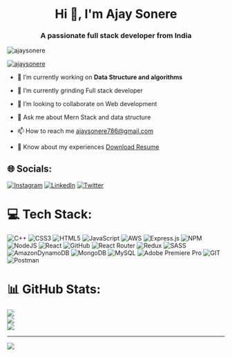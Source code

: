 
<h1 align="center">Hi 👋, I'm Ajay Sonere</h1>
<h3 align="center">A passionate full stack developer from India</h3>

<p align="left"> <img src="https://komarev.com/ghpvc/?username=ajaysonere&label=Profile%20views&color=0e75b6&style=flat" alt="ajaysonere" /> </p>

<p align="left"> <a href="https://github.com/ryo-ma/github-profile-trophy"><img src="https://github-profile-trophy.vercel.app/?username=ajaysonere" alt="ajaysonere" /></a> </p>

- 🔭 I’m currently working on **Data Structure and algorithms**

- 🌱 I’m currently grinding Full stack developer

- 👯 I’m looking to collaborate on Web development

- 💬 Ask me about Mern Stack and data structure

- 📫 How to reach me [ajaysonere786@gmail.com](ajaysonere786@gmail.com)

- 📄 Know about my experiences [Download Resume](https://drive.google.com/file/d/1SOtP0IoxWl4E8iaUSRuHvJBol8b9HDhp/view?usp=sharing)



## 🌐 Socials:
[![Instagram](https://img.shields.io/badge/Instagram-%23E4405F.svg?logo=Instagram&logoColor=white)](https://instagram.com/ajaysonere) [![LinkedIn](https://img.shields.io/badge/LinkedIn-%230077B5.svg?logo=linkedin&logoColor=white)](https://linkedin.com/in/ajaysonere) [![Twitter](https://img.shields.io/badge/Twitter-%231DA1F2.svg?logo=Twitter&logoColor=white)](https://twitter.com/ajaysonere) 

# 💻 Tech Stack:
![C++](https://img.shields.io/badge/c++-%2300599C.svg?style=for-the-badge&logo=c%2B%2B&logoColor=white) ![CSS3](https://img.shields.io/badge/css3-%231572B6.svg?style=for-the-badge&logo=css3&logoColor=white) ![HTML5](https://img.shields.io/badge/html5-%23E34F26.svg?style=for-the-badge&logo=html5&logoColor=white) ![JavaScript](https://img.shields.io/badge/javascript-%23323330.svg?style=for-the-badge&logo=javascript&logoColor=%23F7DF1E) ![AWS](https://img.shields.io/badge/AWS-%23FF9900.svg?style=for-the-badge&logo=amazon-aws&logoColor=white) ![Express.js](https://img.shields.io/badge/express.js-%23404d59.svg?style=for-the-badge&logo=express&logoColor=%2361DAFB) ![NPM](https://img.shields.io/badge/NPM-%23000000.svg?style=for-the-badge&logo=npm&logoColor=white) ![NodeJS](https://img.shields.io/badge/node.js-6DA55F?style=for-the-badge&logo=node.js&logoColor=white) ![React](https://img.shields.io/badge/react-%2320232a.svg?style=for-the-badge&logo=react&logoColor=%2361DAFB) ![GitHub](https://img.shields.io/badge/GitHub-%23121011.svg?style=for-the-badge&logo=github&logoColor=white) ![React Router](https://img.shields.io/badge/React_Router-CA4245?style=for-the-badge&logo=react-router&logoColor=white) ![Redux](https://img.shields.io/badge/redux-%23593d88.svg?style=for-the-badge&logo=redux&logoColor=white) ![SASS](https://img.shields.io/badge/SASS-hotpink.svg?style=for-the-badge&logo=SASS&logoColor=white) ![AmazonDynamoDB](https://img.shields.io/badge/Amazon%20DynamoDB-4053D6?style=for-the-badge&logo=Amazon%20DynamoDB&logoColor=white) ![MongoDB](https://img.shields.io/badge/MongoDB-%234ea94b.svg?style=for-the-badge&logo=mongodb&logoColor=white) ![MySQL](https://img.shields.io/badge/mysql-%2300f.svg?style=for-the-badge&logo=mysql&logoColor=white) ![Adobe Premiere Pro](https://img.shields.io/badge/Adobe%20Premiere%20Pro-9999FF.svg?style=for-the-badge&logo=Adobe%20Premiere%20Pro&logoColor=white) ![GIT](https://img.shields.io/badge/Git-fc6d26?style=for-the-badge&logo=git&logoColor=white) ![Postman](https://img.shields.io/badge/Postman-FF6C37?style=for-the-badge&logo=postman&logoColor=white)
# 📊 GitHub Stats:
![](https://github-readme-stats.vercel.app/api?username=ajaysonere&theme=dark&hide_border=false&include_all_commits=false&count_private=false)<br/>
![](https://github-readme-streak-stats.herokuapp.com/?user=ajaysonere&theme=dark&hide_border=false)<br/>
![](https://github-readme-stats.vercel.app/api/top-langs/?username=ajaysonere&theme=dark&hide_border=false&include_all_commits=false&count_private=false&layout=compact)


---
[![](https://visitcount.itsvg.in/api?id=ajaysonere&icon=0&color=0)](https://visitcount.itsvg.in)

<!-- Proudly created with GPRM ( https://gprm.itsvg.in ) -->
